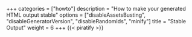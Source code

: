 +++
categories = ["howto"]
description = "How to make your generated HTML output stable"
options = ["disableAssetsBusting", "disableGeneratorVersion", "disableRandomIds", "minify"]
title = "Stable Output"
weight = 6
+++
{{< piratify >}}